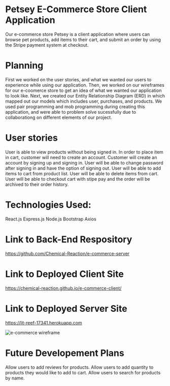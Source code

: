 # Petsey E-Commerce Store Client Application

  Our e-commerce store Petsey is a client application where users can browse pet products, add items to their cart, and submit an order by using the Stripe payment system at checkout.

# Planning
  First we worked on the user stories, and what we wanted our users to experience while using our application. Then, we worked on our wireframes for our e-coomerce store to get an idea of what we wanted our application to look like. Next, we created our Entity Relationship Diagram (ERD) in which mapped out our models which includes user, purchases, and products. We used pair programming and mob programming during creating this application, and were able to problem solve sucessfully due to collaborationg on different elements of our project.

# User stories
  User is able to view products without being signed in.
  In order to place item in cart, customer will need to create an account.
  Customer will create an account by signing up and signing in.
  User will be able to change password after signing in and have the option of signing out.
  User will be able to add items to cart from product list.
  User will be able to delete items from cart.
  User will be able to checkout cart with stipe pay and the order will be archived to their order history.


# Technologies Used:
  React.js
  Express.js
  Node.js
  Bootstrap
  Axios

  # Link to Back-End Respository
  <https://github.com/Chemical-Reaction/e-commerce-server>

  # Link to Deployed Client Site
  <https://chemical-reaction.github.io/e-commerce-client/>
  # Link to Deployed Server Site
  <https://lit-reef-17341.herokuapp.com>


![e-commerce wireframe](https://media.git.generalassemb.ly/user/28264/files/ac217380-ca96-11ea-910d-3f567bb23ce2)

# Future Developement Plans
  Allow users to add reviews for products.
  Allow users to add quantity to products they would like to add to cart.
  Allow users to search for products by name.

  
